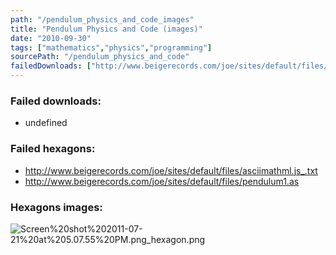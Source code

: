 ```yaml
---
path: "/pendulum_physics_and_code_images"
title: "Pendulum Physics and Code (images)"
date: "2010-09-30"
tags: ["mathematics","physics","programming"]
sourcePath: "/pendulum_physics_and_code"
failedDownloads: ["http://www.beigerecords.com/joe/sites/default/files/pendulum1.as"]
---
```



### Failed downloads:
* undefined

### Failed hexagons:
* http://www.beigerecords.com/joe/sites/default/files/asciimathml.js_.txt
 * http://www.beigerecords.com/joe/sites/default/files/pendulum1.as

### Hexagons images:
![Screen%20shot%202011-07-21%20at%205.07.55%20PM.png_hexagon.png](Screen%20shot%202011-07-21%20at%205.07.55%20PM.png_hexagon.png)
